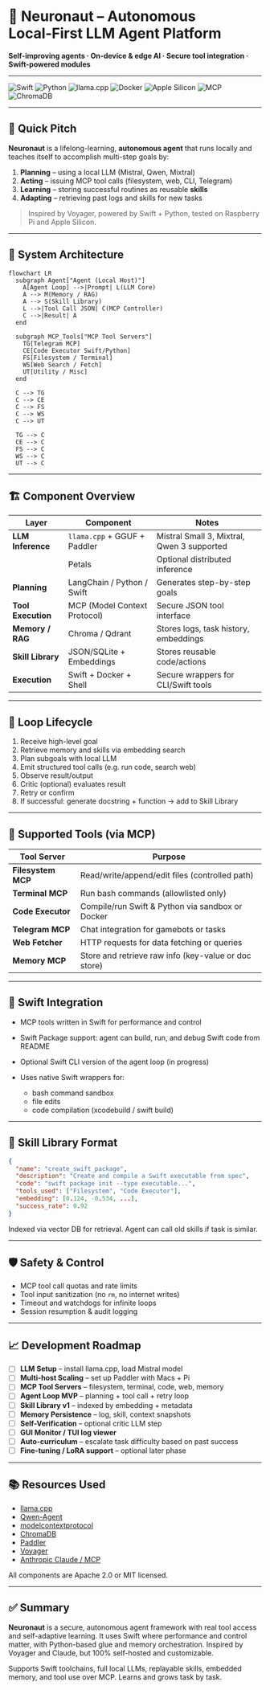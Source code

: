 # 🧠 **Neuronaut** – Autonomous Local‑First LLM Agent Platform

**Self‑improving agents · On‑device & edge AI · Secure tool integration · Swift-powered modules**

---

![Swift](https://img.shields.io/badge/Swift-f05138?logo=swift\&logoColor=white)  ![Python](https://img.shields.io/badge/Python-3776ab?logo=python\&logoColor=white)  ![llama.cpp](https://img.shields.io/badge/llama.cpp-00bfa6)  ![Docker](https://img.shields.io/badge/Docker-0db7ed)  ![Apple Silicon](https://img.shields.io/badge/Apple Silicon-b2b2b2)  ![MCP](https://img.shields.io/badge/Model Context Protocol-7348ff)  ![ChromaDB](https://img.shields.io/badge/Chroma-ff6e6e)

---

## 🚀 Quick Pitch

**Neuronaut** is a lifelong-learning, **autonomous agent** that runs locally and teaches itself to accomplish multi-step goals by:

1. **Planning** – using a local LLM (Mistral, Qwen, Mixtral)
2. **Acting** – issuing MCP tool calls (filesystem, web, CLI, Telegram)
3. **Learning** – storing successful routines as reusable **skills**
4. **Adapting** – retrieving past logs and skills for new tasks

> Inspired by Voyager, powered by Swift + Python, tested on Raspberry Pi and Apple Silicon.

---

## 🧩 System Architecture

```mermaid
flowchart LR
  subgraph Agent["Agent (Local Host)"]
    A[Agent Loop] -->|Prompt| L(LLM Core)
    A --> M(Memory / RAG)
    A --> S(Skill Library)
    L -->|Tool Call JSON| C(MCP Controller)
    C -->|Result| A
  end

  subgraph MCP_Tools["MCP Tool Servers"]
    TG[Telegram MCP]
    CE[Code Executor Swift/Python]
    FS[Filesystem / Terminal]
    WS[Web Search / Fetch]
    UT[Utility / Misc]
  end

  C --> TG
  C --> CE
  C --> FS
  C --> WS
  C --> UT

  TG --> C
  CE --> C
  FS --> C
  WS --> C
  UT --> C
```

---

## 🏗️ Component Overview

| Layer              | Component                    | Notes                                      |
| ------------------ | ---------------------------- | ------------------------------------------ |
| **LLM Inference**  | `llama.cpp` + GGUF + Paddler | Mistral Small 3, Mixtral, Qwen 3 supported |
|                    | Petals                       | Optional distributed inference             |
| **Planning**       | LangChain / Python / Swift   | Generates step-by-step goals               |
| **Tool Execution** | MCP (Model Context Protocol) | Secure JSON tool interface                 |
| **Memory / RAG**   | Chroma / Qdrant              | Stores logs, task history, embeddings      |
| **Skill Library**  | JSON/SQLite + Embeddings     | Stores reusable code/actions               |
| **Execution**      | Swift + Docker + Shell       | Secure wrappers for CLI/Swift tools        |

---

## 🧠 Loop Lifecycle

1. Receive high-level goal
2. Retrieve memory and skills via embedding search
3. Plan subgoals with local LLM
4. Emit structured tool calls (e.g. run code, search web)
5. Observe result/output
6. Critic (optional) evaluates result
7. Retry or confirm
8. If successful: generate docstring + function → add to Skill Library

---

## 🧪 Supported Tools (via MCP)

| Tool Server        | Purpose                                              |
| ------------------ | ---------------------------------------------------- |
| **Filesystem MCP** | Read/write/append/edit files (controlled path)       |
| **Terminal MCP**   | Run bash commands (allowlisted only)                 |
| **Code Executor**  | Compile/run Swift & Python via sandbox or Docker     |
| **Telegram MCP**   | Chat integration for gamebots or tasks               |
| **Web Fetcher**    | HTTP requests for data fetching or queries           |
| **Memory MCP**     | Store and retrieve raw info (key-value or doc store) |

---

## 🧰 Swift Integration

* MCP tools written in Swift for performance and control
* Swift Package support: agent can build, run, and debug Swift code from README
* Optional Swift CLI version of the agent loop (in progress)
* Uses native Swift wrappers for:

  * bash command sandbox
  * file edits
  * code compilation (xcodebuild / swift build)

---

## 🧠 Skill Library Format

```json
{
  "name": "create_swift_package",
  "description": "Create and compile a Swift executable from spec",
  "code": "swift package init --type executable...",
  "tools_used": ["Filesystem", "Code Executor"],
  "embedding": [0.124, -0.534, ...],
  "success_rate": 0.92
}
```

Indexed via vector DB for retrieval. Agent can call old skills if task is similar.

---

## 🛡️ Safety & Control

* MCP tool call quotas and rate limits
* Tool input sanitization (no `rm`, no internet writes)
* Timeout and watchdogs for infinite loops
* Session resumption & audit logging

---

## 📈 Development Roadmap

* [ ] **LLM Setup** – install llama.cpp, load Mistral model
* [ ] **Multi-host Scaling** – set up Paddler with Macs + Pi
* [ ] **MCP Tool Servers** – filesystem, terminal, code, web, memory
* [ ] **Agent Loop MVP** – planning + tool call + retry loop
* [ ] **Skill Library v1** – indexed by embedding + metadata
* [ ] **Memory Persistence** – log, skill, context snapshots
* [ ] **Self-Verification** – optional critic LLM step
* [ ] **GUI Monitor / TUI log viewer**
* [ ] **Auto-curriculum** – escalate task difficulty based on past success
* [ ] **Fine-tuning / LoRA support** – optional later phase

---

## 📚 Resources Used

* [llama.cpp](https://github.com/ggerganov/llama.cpp)
* [Qwen-Agent](https://github.com/QwenLM/Qwen-Agent)
* [modelcontextprotocol](https://github.com/modelcontextprotocol/servers)
* [ChromaDB](https://github.com/chroma-core/chroma)
* [Paddler](https://github.com/distantmagic/paddler)
* [Voyager](https://voyager.minedojo.org)
* [Anthropic Claude / MCP](https://docs.anthropic.com)

All components are Apache 2.0 or MIT licensed.

---

## ✅ Summary

**Neuronaut** is a secure, autonomous agent framework with real tool access and self-adaptive learning. It uses Swift where performance and control matter, with Python-based glue and memory orchestration. Inspired by Voyager and Claude, but 100% self-hosted and customizable.

Supports Swift toolchains, full local LLMs, replayable skills, embedded memory, and tool use over MCP. Learns and grows task by task.
